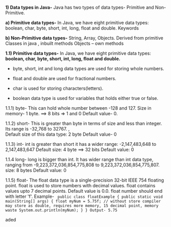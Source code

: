 
**1) Data types in Java-**
   Java has two types of data types- Primitive and Non-Primitive.

**a) Primitive data types-**
In Java, we have eight primitive data types: boolean, char, byte, short, int, long, float and double.
Keywords

**b) Non-Primitive data types-**
String, Array, Objects.
Derived from primitive
Classes in java , inbuilt methods
Objects – own methods


**1.1) Primitive data types-**
In Java, we have eight primitive data types: **boolean, char, byte, short, int, long, float and double.**

- byte, short, int and long data types are used for storing whole numbers.

- float and double are used for fractional numbers.

- char is used for storing characters(letters).

- boolean data type is used for variables that holds either true or false.


1.1.1) byte-
This can hold whole number between -128 and 127.
Size in memory- 1 byte. ==> 8 bits => 1 and 0
Default value- 0.

1.1.2) short-
This is greater than byte in terms of size and less than integer. Its range is -32,768 to 32767. ,  
Default size of this data type: 2 byte
Default value- 0

1.1.3) int-
int is greater than short it has a wider range: -2,147,483,648 to 2,147,483,647
Default size: 4 byte ==> 32 bits
Default value: 0

1.1.4 long-
long is bigger than int. It has wider range than int data type, ranging from -9,223,372,036,854,775,808 to 9,223,372,036,854,775,807.
size: 8 bytes
Default value: 0


1.1.5) float-
The float data type is a single-precision 32-bit IEEE 754 floating point. float is used to store numbers with decimal values. float contains values upto 7 decimal points. Default value is 0.0. float number should end with letter 'f'.
Example-
      ` public class floatExample
         {
             public static void main(String[] args)
                  {
                       float myNum = 5.75f; // without store compiler may store as double, requires more memory, 15 decimal point, memory waste
                       System.out.println(myNum);
                  }
         }
Output-
5.75`

aded



